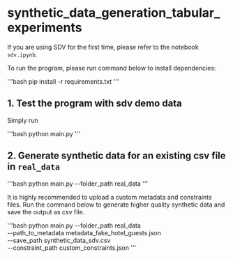 # synthetic_data_generation_tabular_experiments

If you are using SDV for the first time, please refer to the notebook `sdv.ipynb`.

To run the program, please run command below to install dependencies:

'''bash
pip install -r requirements.txt
'''

## 1. Test the program with sdv demo data

Simply run

'''bash
python main.py
'''

## 2. Generate synthetic data for an existing csv file in `real_data`

'''bash
python main.py --folder_path real_data
'''

It is highly recommended to upload a custom metadata and constraints files. Run the command below to generate higher quality synthetic data and save the output as csv file.

'''bash
python main.py --folder_path real_data \
    --path_to_metadata metadata_fake_hotel_guests.json \
    --save_path synthetic_data_sdv.csv \
    --constraint_path custom_constraints.json
'''


